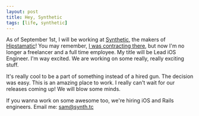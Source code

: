 ```yaml
---
layout: post
title: Hey, Synthetic
tags: [life, synthetic]
---
```


As of September 1st, I will be working at [Synthetic](http://heysynthetic.com), the makers of [Hipstamatic](http://hipstamatic.com/)! You may remember, [I was contracting there](http://samsoff.es/posts/hipstamatic), but now I'm no longer a freelancer and a full time employee. My title will be Lead iOS Engineer. I'm way excited. We are working  on some really, really exciting stuff.

It's really cool to be a part of something instead of a hired gun. The decision was easy. This is an amazing place to work. I really can't wait for our releases coming up! We will blow some minds.

If you wanna work on some awesome too, we're hiring iOS and Rails engineers. Email me: [sam@synth.tc](mailto:sam@synth.tc)